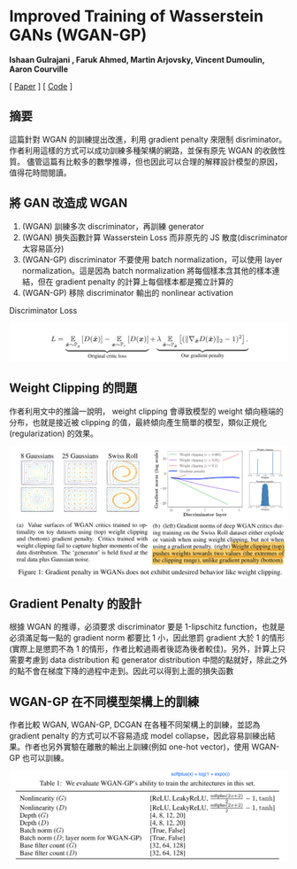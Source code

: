 # Improved Training of Wasserstein GANs (WGAN-GP)
**Ishaan Gulrajani , Faruk Ahmed, Martin Arjovsky, Vincent Dumoulin, Aaron Courville**

[ [Paper](https://arxiv.org/abs/1704.00028) ]
[ [Code](https://github.com/igul222/improved_wgan_training.) ]

## 摘要

這篇針對 WGAN 的訓練提出改進，利用 gradient penalty 來限制 disriminator。
作者利用這樣的方式可以成功訓練多種架構的網路，並保有原先 WGAN 的收斂性質。
儘管這篇有比較多的數學推導，但也因此可以合理的解釋設計模型的原因，值得花時間閱讀。

## 將 GAN 改造成 WGAN
1. (WGAN) 訓練多次 discriminator，再訓練 generator
2. (WGAN) 損失函數計算 Wasserstein Loss 而非原先的 JS 散度(discriminator 太容易區分)
3. (WGAN-GP) discriminator 不要使用 batch normalization，可以使用 layer normalization。這是因為 batch normalization 將每個樣本含其他的樣本連結，但在 gradient penalty 的計算上每個樣本都是獨立計算的
4. (WGAN-GP) 移除 discriminator 輸出的 nonlinear activation

Discriminator Loss

<p align="center"><img src="../images/wgan_gp_loss.png" width="700"></p>


## Weight Clipping 的問題
作者利用文中的推論一說明， weight clipping 會導致模型的 weight 傾向極端的分布，也就是接近被 clipping 的值，最終傾向產生簡單的模型，類似正規化 (regularization) 的效果。

<p align="center"><img src="../images/wgan_vs_wgan_gp.png" width="600"></p>


## Gradient Penalty 的設計
根據 WGAN 的推導，必須要求 discriminator 要是 1-lipschitz function，也就是必須滿足每一點的 gradient norm 都要比 1 小，因此懲罰 gradient 大於 1 的情形(實際上是懲罰不為 1 的情形，作者比較過兩者後認為後者較佳)。另外，計算上只需要考慮到 data distribution 和 generator distribution 中間的點就好，除此之外的點不會在梯度下降的過程中走到。因此可以得到上面的損失函數


## WGAN-GP 在不同模型架構上的訓練
作者比較 WGAN, WGAN-GP, DCGAN 在各種不同架構上的訓練，並認為 gradient penalty 的方式可以不容易造成 model collapse，因此容易訓練出結果。作者也另外實驗在離散的輸出上訓練(例如 one-hot vector)，使用 WGAN-GP 也可以訓練。

<p align="center"><img src="../images/wgan_gp_archtecture_experiment.png" width="600"></p>

